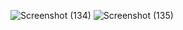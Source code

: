 ![Screenshot (134)](https://github.com/user-attachments/assets/d68ec055-c07c-4c3e-bec2-0036464b2501)
![Screenshot (135)](https://github.com/user-attachments/assets/7a426f9e-d140-43d5-ad80-7bda5679da56)
